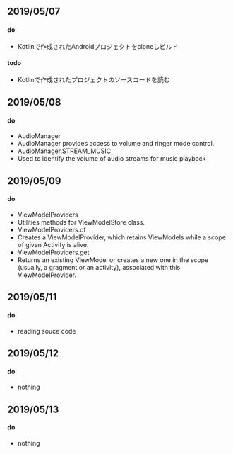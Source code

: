 ## 2019/05/07
#### do
- Kotlinで作成されたAndroidプロジェクトをcloneしビルド
#### todo
- Kotlinで作成されたプロジェクトのソースコードを読む

## 2019/05/08
#### do
- AudioManager
 - AudioManager provides access to volume and ringer mode control.
- AudioManager.STREAM_MUSIC
 - Used to identify the volume of audio streams for music playback

## 2019/05/09
#### do
- ViewModelProviders
 - Utilities methods for ViewModelStore class.
- ViewModelProviders.of
 - Creates a ViewModelProvider, which retains ViewModels while a scope of given Activity is alive.
- ViewModelProviders.get
 - Returns an existing ViewModel or creates a new one in the scope (usually, a gragment or an activity), associated with this ViewModelProvider.

## 2019/05/11
#### do
- reading souce code

## 2019/05/12
#### do
- nothing

## 2019/05/13
#### do
- nothing

